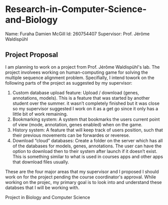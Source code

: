 Research-in-Computer-Science-and-Biology
=========================================

Name: Furaha Damien
McGill Id: 260754407
Supervisor: Prof. Jérôme Waldispühl

Project Proposal
----------------

I am planning to work on a project from Prof. Jérôme Waldispühl's lab. The project involvees working on human-computing game for solving the multiple sequence alignment problem. Specifially, I intend towork on the following parts of the project as suggested by my supervisor: 

1. Custom database upload feature: Upload / download (genes, annotations, models). This is a feature that was started by another student over the summer. it wasn’t completely finished but it was close so my supervisor suggested I work on it as a get go since it only has a little bit of work remaining. 
2. Bookmarking system: A system that bookmarks the users current point of view (mode, annotation, genes enabled) when on the game.
3. History system: A feature that will keep track of users position, such that their previous movements can be forwardes or reverese.
4. Download “cloud” databases: Create a folder on the server which has all of the databases for models, genes, annotations. The user can have the option to download then to their system after launch if it doesn’t exist. This is something similar to what is used in courses apps and other apps that download files usually.

These are the four major areas that my supervisor and I proposed I should work on for the project pending the course coordinator's approval. While working on the projec, my primary goal is to look into and understand these databses that I will be working with. 

Project in Biology and Computer Science